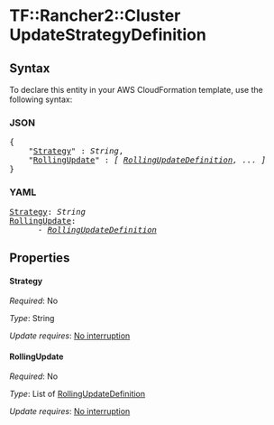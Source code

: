 # TF::Rancher2::Cluster UpdateStrategyDefinition

## Syntax

To declare this entity in your AWS CloudFormation template, use the following syntax:

### JSON

<pre>
{
    "<a href="#strategy" title="Strategy">Strategy</a>" : <i>String</i>,
    "<a href="#rollingupdate" title="RollingUpdate">RollingUpdate</a>" : <i>[ <a href="rollingupdatedefinition.md">RollingUpdateDefinition</a>, ... ]</i>
}
</pre>

### YAML

<pre>
<a href="#strategy" title="Strategy">Strategy</a>: <i>String</i>
<a href="#rollingupdate" title="RollingUpdate">RollingUpdate</a>: <i>
      - <a href="rollingupdatedefinition.md">RollingUpdateDefinition</a></i>
</pre>

## Properties

#### Strategy

_Required_: No

_Type_: String

_Update requires_: [No interruption](https://docs.aws.amazon.com/AWSCloudFormation/latest/UserGuide/using-cfn-updating-stacks-update-behaviors.html#update-no-interrupt)

#### RollingUpdate

_Required_: No

_Type_: List of <a href="rollingupdatedefinition.md">RollingUpdateDefinition</a>

_Update requires_: [No interruption](https://docs.aws.amazon.com/AWSCloudFormation/latest/UserGuide/using-cfn-updating-stacks-update-behaviors.html#update-no-interrupt)

